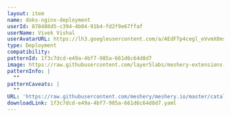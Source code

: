 ```yaml
---
layout: item
name: doks-nginx-deployment
userId: 878488d5-c394-4b04-91b4-fd2f9e67ffaf
userName: Vivek Vishal
userAvatarURL: https://lh3.googleusercontent.com/a/AEdFTp4cegl_eVvmX8msycqpmZqZjkpHkrR5ZAZLOANmjg=s96-c
type: Deployment
compatibility: 
patternId: 1f3c7dcd-e49a-4bf7-985a-661d6c64d8d7
image: https://raw.githubusercontent.com/layer5labs/meshery-extensions-packages/master/action-assets/design-assets/1f3c7dcd-e49a-4bf7-985a-661d6c64d8d7.png
patternInfo: |
  ""
patternCaveats: |
  ""
URL: 'https://raw.githubusercontent.com/meshery/meshery.io/master/catalog/1f3c7dcd-e49a-4bf7-985a-661d6c64d8d7.yaml'
downloadLink: 1f3c7dcd-e49a-4bf7-985a-661d6c64d8d7.yaml
---
```

